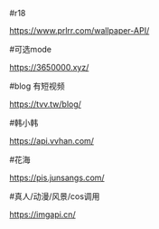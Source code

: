 #r18

https://www.prlrr.com/wallpaper-API/

#可选mode

https://3650000.xyz/

#blog 有短视频

https://tvv.tw/blog/

#韩小韩

https://api.vvhan.com/

#花海

https://pis.junsangs.com/

#真人/动漫/风景/cos调用

https://imgapi.cn/
